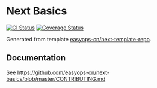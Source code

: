 # Next Basics

[![CI Status](https://github.com/easyops-cn/next-basics/workflows/CI/badge.svg?event=push)](https://github.com/easyops-cn/next-basics/actions?query=workflow%3ACI)
[![Coverage Status](https://coveralls.io/repos/github/easyops-cn/next-basics/badge.svg?branch=master)](https://coveralls.io/github/easyops-cn/next-basics?branch=master)

Generated from template [easyops-cn/next-template-repo].

## Documentation

See https://github.com/easyops-cn/next-basics/blob/master/CONTRIBUTING.md

[easyops-cn/next-template-repo]: https://github.com/easyops-cn/next-template-repo
